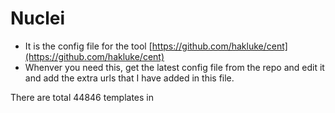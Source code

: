 # Nuclei

* It is the config file for the tool [https://github.com/hakluke/cent](https://github.com/hakluke/cent) 
* Whenver you need this, get the latest config file from the repo and edit it and add the extra urls that I have added in this file.

There are total 44846 templates in 
